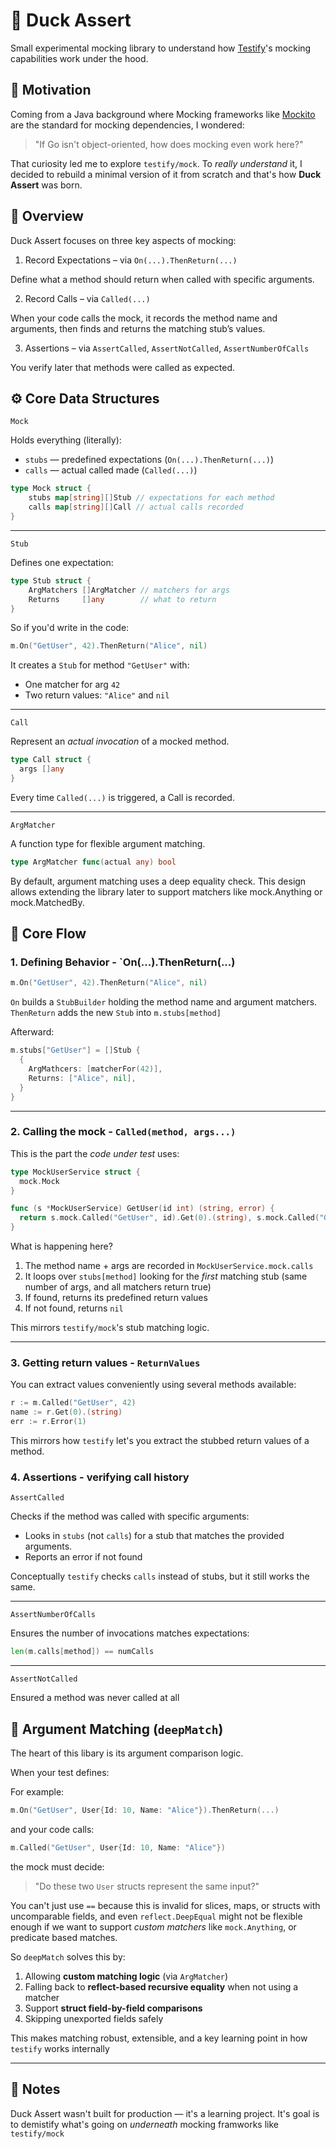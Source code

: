 # 🦆 Duck Assert

Small experimental mocking library to understand how [Testify](https://github.com/stretchr/testify)'s mocking capabilities work under the hood.

## 🧠 Motivation

Coming from a Java background where Mocking frameworks like [Mockito](https://github.com/mockito/mockito) are the standard
for mocking dependencies, I wondered:

> "If Go isn't object-oriented, how does mocking even work here?"

That curiosity led me to explore `testify/mock`. To _really understand_ it, I decided to rebuild a minimal version of it
from scratch and that's how **Duck Assert** was born.

## 🔬 Overview

Duck Assert focuses on three key aspects of mocking:

1. Record Expectations – via `On(...).ThenReturn(...)`

Define what a method should return when called with specific arguments.

2. Record Calls – via `Called(...)`

When your code calls the mock, it records the method name and arguments, then finds and returns the matching stub’s values.

3. Assertions – via `AssertCalled`, `AssertNotCalled`, `AssertNumberOfCalls`

You verify later that methods were called as expected.

## ⚙️ Core Data Structures

`Mock`

Holds everything (literally):
- `stubs` — predefined expectations (`On(...).ThenReturn(...)`)
- `calls` — actual called made (`Called(...)`)

``` go
type Mock struct {
	stubs map[string][]Stub // expectations for each method
	calls map[string][]Call // actual calls recorded
}
```
___

`Stub`

Defines one expectation:

``` go
type Stub struct {
	ArgMatchers []ArgMatcher // matchers for args
	Returns     []any        // what to return
}
```

So if you'd write in the code:

``` go
m.On("GetUser", 42).ThenReturn("Alice", nil)
```

It creates a `Stub` for method `"GetUser"` with:
- One matcher for arg `42`
- Two return values: `"Alice"` and `nil`

___

`Call`

Represent an _actual invocation_ of a mocked method.

``` go
type Call struct {
  args []any
}
```

Every time `Called(...)` is triggered, a Call is recorded.

___

`ArgMatcher`

A function type for flexible argument matching.

``` go
type ArgMatcher func(actual any) bool
```

By default, argument matching uses a deep equality check.
This design allows extending the library later to support matchers like mock.Anything or mock.MatchedBy.

## 🔁 Core Flow

### 1. Defining Behavior - `On(...).ThenReturn(...)

``` go
m.On("GetUser", 42).ThenReturn("Alice", nil)
```

`On` builds a `StubBuilder` holding the method name and argument matchers. `ThenReturn` adds the new `Stub` into `m.stubs[method]`

Afterward:

``` go
m.stubs["GetUser"] = []Stub {
  {
    ArgMathcers: [matcherFor(42)],
    Returns: ["Alice", nil],
  }
}
```

___

### 2. Calling the mock - `Called(method, args...)`

This is the part the _code under test_ uses:

``` go
type MockUserService struct {
  mock.Mock
}

func (s *MockUserService) GetUser(id int) (string, error) {
  return s.mock.Called("GetUser", id).Get(0).(string), s.mock.Called("GetUser", id).Error(1)
}
```

What is happening here?

1. The method name + args are recorded in `MockUserService.mock.calls`
2. It loops over `stubs[method]` looking for the _first_ matching stub (same number of args, and all matchers return true)
3. If found, returns its predefined return values
4. If not found, returns `nil`

This mirrors `testify/mock`'s stub matching logic.

___

### 3. Getting return values - `ReturnValues`

You can extract values conveniently using several methods available:

``` go
r := m.Called("GetUser", 42)
name := r.Get(0).(string)
err := r.Error(1)
```

This mirrors how `testify` let's you extract the stubbed return values of a method.

### 4. Assertions - verifying call history

`AssertCalled`

Checks if the method was called with specific arguments:

- Looks in `stubs` (not `calls`) for a stub that matches the provided arguments.
- Reports an error if not found

Conceptually `testify` checks `calls` instead of stubs, but it still works the same.

___

`AssertNumberOfCalls`

Ensures the number of invocations matches expectations:

``` go
len(m.calls[method]) == numCalls
```

___

`AssertNotCalled`

Ensured a method was never called at all

## 🧩 Argument Matching (`deepMatch`)

The heart of this libary is its argument comparison logic.

When your test defines:

For example:

``` go
m.On("GetUser", User{Id: 10, Name: "Alice"}).ThenReturn(...)
```

and your code calls:

``` go
m.Called("GetUser", User{Id: 10, Name: "Alice"})
```

the mock must decide:

> "Do these two `User` structs represent the same input?"

You can't just use `==` because this is invalid for slices, maps, or structs with uncomparable fields, and even `reflect.DeepEqual`
might not be flexible enough if we want to support _custom matchers_ like `mock.Anything`, or predicate based matches.

So `deepMatch` solves this by:

1. Allowing **custom matching logic** (via `ArgMatcher`)
2. Falling back to **reflect-based recursive equality** when not using a matcher
3. Support **struct field-by-field comparisons**
4. Skipping unexported fields safely

This makes matching robust, extensible, and a key learning point in how `testify` works internally

___

## 🧾 Notes

Duck Assert wasn't built for production — it's a learning project. It's goal is to demistify what's going on _underneath_
mocking framworks like `testify/mock`
